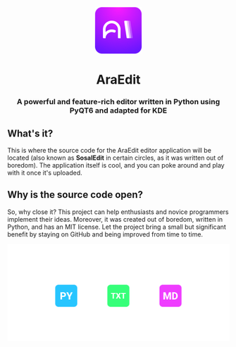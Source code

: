 <p align="center"> <img src="https://github.com/vberezinbadger/AraEdit/blob/master/.github/AraLoog.png?raw=true" alt="Description of image" /> </p>

<h1 align="center">AraEdit</h1>
<h3 align="center">A powerful and feature-rich editor written in Python using PyQT6 and adapted for KDE</h3>

## What's it?
This is where the source code for the AraEdit editor application will be located (also known as **SosalEdit** in certain circles, as it was written out of boredom). The application itself is cool, and you can poke around and play with it once it's uploaded.

## Why is the source code open?
So, why close it? This project can help enthusiasts and novice programmers implement their ideas. Moreover, it was created out of boredom, written in Python, and has an MIT license. Let the project bring a small but significant benefit by staying on GitHub and being improved from time to time.

![Supported File Types](https://github.com/vberezinbadger/AraEdit/blob/master/.github/AraFilesSupport.png?raw=true)
